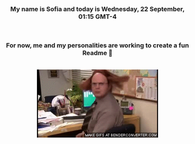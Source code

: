 


<div align="center">
<h3 >My name is Sofia and today is Wednesday, 22 September, 01:15 GMT-4</h3><br>
<h3 >For now, me and my personalities are working to create a fun Readme 👋
</h3><br>
<img src='img/dwight.gif' alt='working...'/>
</div>
